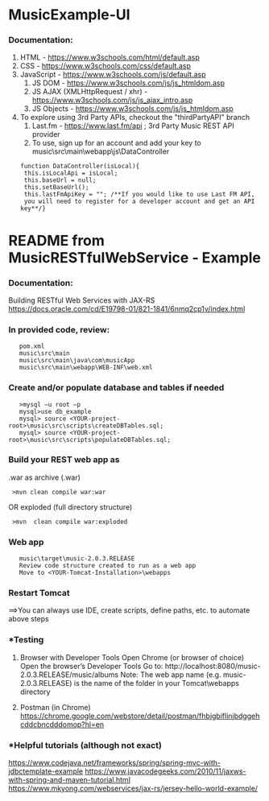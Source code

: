 # MusicExample-UI

### Documentation:
1. HTML - https://www.w3schools.com/html/default.asp
2. CSS - https://www.w3schools.com/css/default.asp
3. JavaScript - https://www.w3schools.com/js/default.asp
   1. JS DOM - https://www.w3schools.com/js/js_htmldom.asp
   2. JS AJAX (XMLHttpRequest / xhr) - https://www.w3schools.com/js/js_ajax_intro.asp
   3. JS Objects - https://www.w3schools.com/js/js_htmldom.asp
4. To explore using 3rd Party APIs, checkout the "thirdPartyAPI" branch
   1. Last.fm - https://www.last.fm/api ; 3rd Party Music REST API provider
   2. To use, sign up for an account and add your key to music\src\main\webapp\js\DataController
   ```
   function DataController(isLocal){
	this.isLocalApi = isLocal;
	this.baseUrl = null;
	this.setBaseUrl();
	this.lastFmApiKey = ""; /**If you would like to use Last FM API, 
	you will need to register for a developer account and get an API key**/}
   ```
   

# README from MusicRESTfulWebService - Example

### Documentation: 
   Building RESTful Web Services with JAX-RS
 	https://docs.oracle.com/cd/E19798-01/821-1841/6nmq2cp1v/index.html

### In provided code, review:
```
   pom.xml 
   music\src\main
   music\src\main\java\com\musicApp      
   music\src\main\webapp\WEB-INF\web.xml
```
### Create and/or populate database and tables if needed
```
   >mysql –u root –p
   mysql>use db_example
   mysql> source <YOUR-project-root>\music\src\scripts\createDBTables.sql; 
   mysql> source <YOUR-project-root>\music\src\scripts\populateDBTables.sql;
```

### Build your REST web app as
   .war as archive (.war)
   ```
	>mvn clean compile war:war
   ```
 OR	
   exploded (full directory structure)
   ```
	>mvn  clean compile war:exploded 
   ```
   
### Web app
```
   music\target\music-2.0.3.RELEASE
   Review code structure created to run as a web app
   Move to <YOUR-Tomcat-Installation>\webapps 
```
### Restart Tomcat

==>You can always use IDE, create scripts, define paths, etc. to automate above steps

### *Testing
1. Browser with Developer Tools
   Open Chrome (or browser of choice)
   Open the browser’s Developer Tools
   Go to: 
 	http://localhost:8080/music-2.0.3.RELEASE/music/albums
Note: The web app name (e.g. music-2.0.3.RELEASE) is the name of the folder in your Tomcat\webapps directory

2. Postman (in Chrome)
   https://chrome.google.com/webstore/detail/postman/fhbjgbiflinjbdggehcddcbncdddomop?hl=en

### *Helpful tutorials (although not exact)
   https://www.codejava.net/frameworks/spring/spring-mvc-with-jdbctemplate-example 
   https://www.javacodegeeks.com/2010/11/jaxws-with-spring-and-maven-tutorial.html 
   https://www.mkyong.com/webservices/jax-rs/jersey-hello-world-example/ 

